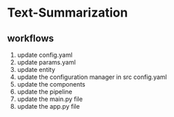 # Text-Summarization

## workflows

1. update config.yaml
2. update params.yaml
3. update entity
4. update the configuration manager in src config.yaml
5. update the components 
6. update the pipeline
7. update the main.py file
8. update the app.py file


